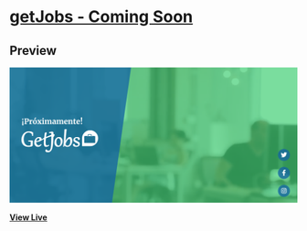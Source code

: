 # [getJobs - Coming Soon](https://github.com/atonb6/getjobssoon/blob/master/img/coomingsoon.png/)

## Preview

[![Coming Soon getJobs](https://github.com/atonb6/getjobssoon/blob/master/img/coomingsoon.png)](https://github.com/atonb6/getjobssoon/blob/master/img/coomingsoon.png/)

**[View Live](https://atonb6.github.io/getjobssoon/)**